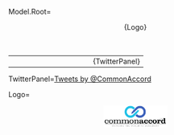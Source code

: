 Model.Root=<center>{Logo}</center><br><br><table><tr><td width="60%"></td><td>{TwitterPanel}</td></tr></table>

TwitterPanel=<a class="twitter-timeline" href="https://twitter.com/CommonAccord/with_replies" data-widget-id="574817616360964096">Tweets by @CommonAccord</a><script>!function(d,s,id){var js,fjs=d.getElementsByTagName(s)[0],p=/^http:/.test(d.location)?'http':'https';if(!d.getElementById(id)){js=d.createElement(s);js.id=id;js.src=p+"://platform.twitter.com/widgets.js";fjs.parentNode.insertBefore(js,fjs);}}(document,"script","twitter-wjs");</script>

Logo=<p align="center"><img src="visual/cmacc-trans.png" style="width:25%" /></p>



